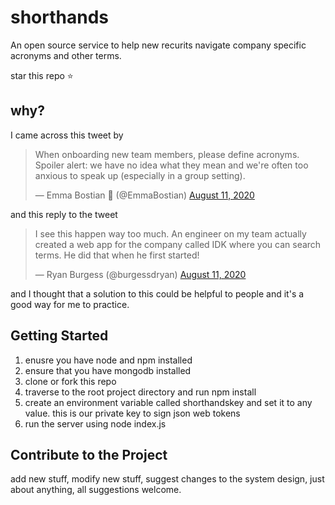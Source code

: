 # shorthands

An open source service to help new recurits navigate company specific acronyms and other terms.

star this repo :star:

## why?

I came across this tweet by

<blockquote class="twitter-tweet"><p lang="en" dir="ltr">When onboarding new team members, please define acronyms.<br>Spoiler alert: we have no idea what they mean and we&#39;re often too anxious to speak up (especially in a group setting).</p>&mdash; Emma Bostian 🐞 (@EmmaBostian) <a href="https://twitter.com/EmmaBostian/status/1293093657336336384?ref_src=twsrc%5Etfw">August 11, 2020</a></blockquote>

and this reply to the tweet

<blockquote class="twitter-tweet"><p lang="en" dir="ltr">I see this happen way too much. An engineer on my team actually created a web app for the company called IDK where you can search terms. He did that when he first started!</p>&mdash; Ryan Burgess (@burgessdryan) <a href="https://twitter.com/burgessdryan/status/1293225318002515969?ref_src=twsrc%5Etfw">August 11, 2020</a></blockquote>

and I thought that a solution to this could be helpful to people and it's a good way for me to practice.

## Getting Started

1. enusre you have node and npm installed
2. ensure that you have mongodb installed
3. clone or fork this repo
4. traverse to the root project directory and run npm install
5. create an environment variable called shorthandskey and set it to any value. this is our private key to sign json web tokens
6. run the server using node index.js

## Contribute to the Project

add new stuff, modify new stuff, suggest changes to the system design, just about anything, all suggestions welcome.

